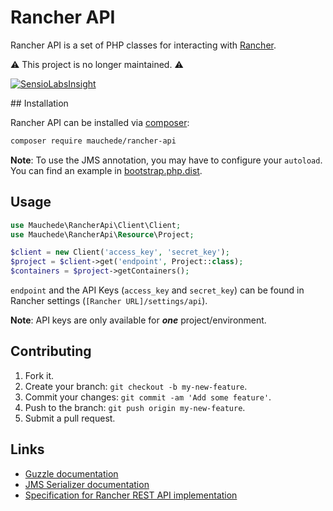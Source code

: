 # Rancher API

Rancher API is a set of PHP classes for interacting with [Rancher](http://rancher.com/rancher/).

⚠️ This project is no longer maintained. ⚠️

[![SensioLabsInsight](https://insight.sensiolabs.com/projects/1f7de942-8900-4f1b-8840-013d2e62b8bc/big.png)](https://insight.sensiolabs.com/projects/1f7de942-8900-4f1b-8840-013d2e62b8bc)

## Installation

Rancher API can be installed via [composer](https://getcomposer.org/):

```bash
composer require mauchede/rancher-api
```

__Note__: To use the JMS annotation, you may have to configure your `autoload`. You can find an example in [bootstrap.php.dist](https://github.com/mauchede/rancher-api/blob/master/bootstrap.php.dist).

## Usage

```php
use Mauchede\RancherApi\Client\Client;
use Mauchede\RancherApi\Resource\Project;

$client = new Client('access_key', 'secret_key');
$project = $client->get('endpoint', Project::class);
$containers = $project->getContainers();
```

`endpoint` and the API Keys (`access_key` and `secret_key`) can be found in Rancher settings (`[Rancher URL]/settings/api`).

__Note__: API keys are only available for ***one*** project/environment.

## Contributing

1. Fork it.
2. Create your branch: `git checkout -b my-new-feature`.
3. Commit your changes: `git commit -am 'Add some feature'`.
4. Push to the branch: `git push origin my-new-feature`.
5. Submit a pull request.

## Links

* [Guzzle documentation](https://guzzle.readthedocs.org/)
* [JMS Serializer documentation](http://jmsyst.com/libs/serializer)
* [Specification for Rancher REST API implementation](https://github.com/rancher/api-spec)
